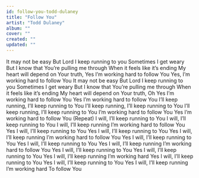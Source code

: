 ```yaml
---
id: follow-you-todd-dulaney
title: "Follow You"
artist: "Todd Dulaney"
album: ""
cover: ""
created: ""
updated: ""
---
```


It may not be easy
But Lord I keep running to you
Sometimes I get weary
But I know that You’re pulling me through
When it feels like it’s ending
My heart will depend on Your truth, Yes
I’m working hard to follow You
Yes, I’m working hard to follow You
It may not be easy
But Lord I keep running to you
Sometimes I get weary
But I know that You’re pulling me through
When it feels like it’s ending
My heart will depend on Your truth, Oh Yes
I’m working hard to follow You
Yes I’m working hard to follow You
I’ll keep running, I’ll keep running to You
I’ll keep running, I’ll keep running to You
I’ll keep running, I’ll keep running to You
I’m working hard to follow You
Yes I’m working hard to follow You
(Repeat)
I will, I’ll keep running to You
I will, I’ll keep running to You
I will, I’ll keep running
I’m working hard to follow You
Yes I will, I’ll keep running to You
Yes I will, I’ll keep running to You
Yes I will, I’ll keep running
I’m working hard to follow You
Yes I will, I’ll keep running to You
Yes I will, I’ll keep running to You
Yes I will, I’ll keep running
I’m working hard to follow You
Yes I will, I’ll keep running to You
Yes I will, I’ll keep running to You
Yes I will, I’ll keep running
I’m working hard
Yes I will, I’ll keep running to You
Yes I will, I’ll keep running to You
Yes I will, I’ll keep running
I’m working hard
To follow You